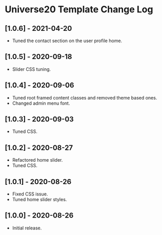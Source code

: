 
# Universe20 Template Change Log

## [1.0.6] - 2021-04-20

- Tuned the contact section on the user profile home.

## [1.0.5] - 2020-09-18

- Slider CSS tuning. 

## [1.0.4] - 2020-09-06

- Tuned root framed content classes and removed theme based ones.
- Changed admin menu font.

## [1.0.3] - 2020-09-03

- Tuned CSS.

## [1.0.2] - 2020-08-27

- Refactored home slider.
- Tuned CSS.

## [1.0.1] - 2020-08-26

- Fixed CSS issue.
- Tuned home slider styles.

## [1.0.0] - 2020-08-26

- Initial release.
